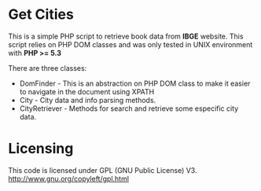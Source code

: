 Get Cities
========

This is a simple PHP script to retrieve book data from **IBGE** website.
This script relies on PHP DOM classes and was only tested in UNIX environment with  **PHP >= 5.3**

There are three classes:

* DomFinder - This is an abstraction on PHP DOM class to make it easier to navigate in the document using XPATH
* City - City data and info parsing methods.
* CityRetriever - Methods for search and retrieve some especific city data.

Licensing
=========

This code is licensed under GPL (GNU Public License) V3.
http://www.gnu.org/copyleft/gpl.html

